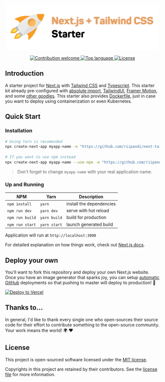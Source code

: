 <p align="center"><img src="./public/images/banner.svg" width="500" height="150" alt="Project Logo"></p>
<p align="center">
    <a href="https://github.com/riipandi/next-tailwind-starter/pulse">
        <img src="https://img.shields.io/badge/Contributions-welcome-blue.svg?style=flat-square" alt="Contribution welcome">
    </a>
    <a href="https://github.com/riipandi/next-tailwind-starter">
        <img src="https://img.shields.io/github/languages/top/riipandi/next-tailwind-starter?style=flat-square" alt="Top language">
    </a>
    <a href="https://aris.mit-license.org">
        <img src="https://img.shields.io/github/license/riipandi/next-tailwind-starter?style=flat-square" alt="License">
    </a>
</p>

## Introduction

A starter project for [Next.js](https://nextjs.org/) with [Tailwind CSS](https://tailwindcss.com)
and [Typescript](https://www.typescriptlang.org/). This starter kit already pre-configured
with [absolute import](https://jsdev.org/env/nodejs/absolute-path-imports/),
[TailwindUI](https://tailwindui.com), [Framer Motion](https://www.framer.com/motion/),
and some [other goodies](./package.json). This starter also provides [Dockerfile](./Dockerfile), just in case you want to
deploy using containerization or even Kubernetes.

## Quick Start

### Installation

```bash
# Using Yarn is recomended
npx create-next-app myapp-name -e "https://github.com/riipandi/next-tailwind-starter"

# If you want to use npm instead
npx create-next-app myapp-name --use-npm -e "https://github.com/riipandi/next-tailwind-starter"
```

> Don't forget to change `myapp-name` with your real application name.

### Up and Running

| NPM             | Yarn         | Description              |
| --------------- | ------------ | ------------------------ |
| `npm install`   | `yarn`       | install the dependencies |
| `npm run dev`   | `yarn dev`   | serve with hot reload    |
| `npm run build` | `yarn build` | build for production     |
| `npm run start` | `yarn start` | launch generated build   |

Application will run at `http://localhost:3000`

For detailed explanation on how things work, check out [Next.js docs](https://nextjs.org/docs/getting-started).

## Deploy your own

You'll want to fork this repository and deploy your own Next.js website. Once you have an
image generator that sparks joy, you can setup [automatic GitHub](https://vercel.com/github)
deployments so that pushing to master will deploy to production! 🚀

[![Deploy to Vercel](https://vercel.com/button)](https://vercel.com/new/git/external?repository-url=https%3A%2F%2Fgithub.com%2Friipandi%2Fnext-tailwind-starter)

## Thanks to...

In general, I'd like to thank every single one who open-sources their
source code for their effort to contribute something to the open-source
community. Your work means the world! 🌍 ❤️

## License

This project is open-sourced software licensed under the [MIT license](https://aris.mit-license.org).

Copyrights in this project are retained by their contributors.
See the [license file](./license.txt) for more information.
